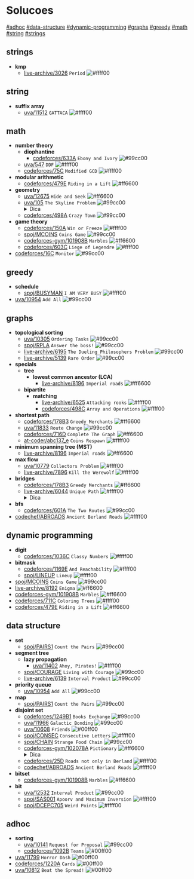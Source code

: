 <h1>Solucoes</h1>

[#adhoc](#adhoc) [#data-structure](#data-structure) [#dynamic-programming](#dynamic-programming) [#graphs](#graphs) [#greedy](#greedy) [#math](#math) [#string](#string) [#strings](#strings) 
## strings
- **kmp**
	- [live-archive/3026](./live-archive/3026.cpp) `Period` ![#ffff00](https://via.placeholder.com/15/ffff00/000000?text=+)
## string
- **suffix array**
	- [uva/11512](./uva/11512.cpp) `GATTACA` ![#ffff00](https://via.placeholder.com/15/ffff00/000000?text=+)
## math
- **number theory**
	- **diophantine**
		- [codeforces/633A](./codeforces/633A.cpp) `Ebony and Ivory` ![#99cc00](https://via.placeholder.com/15/99cc00/000000?text=+)
	- [uva/547](./uva/547.cpp) `DDF` ![#ffff00](https://via.placeholder.com/15/ffff00/000000?text=+)
	- [codeforces/75C](./codeforces/75C.cpp) `Modified GCD` ![#ffff00](https://via.placeholder.com/15/ffff00/000000?text=+)
- **modular arithmetic**
	- [codeforces/479E](./codeforces/479E.cpp) `Riding in a Lift` ![#ff6600](https://via.placeholder.com/15/ff6600/000000?text=+)
- **geometry**
	- [uva/12675](./uva/12675.cpp) `Hide and Seek` ![#ff6600](https://via.placeholder.com/15/ff6600/000000?text=+)
	- [uva/105](./uva/105.cpp) `The Skyline Problem` ![#99cc00](https://via.placeholder.com/15/99cc00/000000?text=+) <details><summary>Dica</summary>line sweep</details>
	- [codeforces/498A](./codeforces/498A.cpp) `Crazy Town` ![#99cc00](https://via.placeholder.com/15/99cc00/000000?text=+)
- **game theory**
	- [codeforces/150A](./codeforces/150A.cpp) `Win or Freeze` ![#ffff00](https://via.placeholder.com/15/ffff00/000000?text=+)
	- [spoj/MCOINS](./spoj/MCOINS.cpp) `Coins Game` ![#99cc00](https://via.placeholder.com/15/99cc00/000000?text=+)
	- [codeforces-gym/101908B](./codeforces-gym/101908B.cpp) `Marbles` ![#ff6600](https://via.placeholder.com/15/ff6600/000000?text=+)
	- [codeforces/603C](./codeforces/603C.cpp) `Liege of Legendre` ![#ffff00](https://via.placeholder.com/15/ffff00/000000?text=+)
- [codeforces/16C](./codeforces/16C.cpp) `Monitor` ![#99cc00](https://via.placeholder.com/15/99cc00/000000?text=+)
## greedy
- **schedule**
	- [spoj/BUSYMAN](./spoj/BUSYMAN.cpp) `I AM VERY BUSY` ![#ffff00](https://via.placeholder.com/15/ffff00/000000?text=+)
- [uva/10954](./uva/10954.cpp) `Add All` ![#99cc00](https://via.placeholder.com/15/99cc00/000000?text=+)
## graphs
- **topological sorting**
	- [uva/10305](./uva/10305.cpp) `Ordering Tasks` ![#99cc00](https://via.placeholder.com/15/99cc00/000000?text=+)
	- [spoj/RPLA](./spoj/RPLA.cpp) `Answer the boss!` ![#99cc00](https://via.placeholder.com/15/99cc00/000000?text=+)
	- [live-archive/6195](./live-archive/6195.cpp) `The Dueling Philosophers Problem` ![#99cc00](https://via.placeholder.com/15/99cc00/000000?text=+)
	- [live-archive/5139](./live-archive/5139.cpp) `Rare Order` ![#99cc00](https://via.placeholder.com/15/99cc00/000000?text=+)
- **specials**
	- **tree**
		- **lowest common ancestor (LCA)**
			- [live-archive/8196](./live-archive/8196.cpp) `Imperial roads` ![#ff6600](https://via.placeholder.com/15/ff6600/000000?text=+)
	- **bipartite**
		- **matching**
			- [live-archive/6525](./live-archive/6525.cpp) `Attacking rooks` ![#ffff00](https://via.placeholder.com/15/ffff00/000000?text=+)
			- [codeforces/498C](./codeforces/498C.cpp) `Array and Operations` ![#ffff00](https://via.placeholder.com/15/ffff00/000000?text=+)
- **shortest path**
	- [codeforces/178B3](./codeforces/178B3.cpp) `Greedy Merchants` ![#ff6600](https://via.placeholder.com/15/ff6600/000000?text=+)
	- [uva/11833](./uva/11833.cpp) `Route Change` ![#99cc00](https://via.placeholder.com/15/99cc00/000000?text=+)
	- [codeforces/716D](./codeforces/716D.cpp) `Complete The Graph` ![#ff6600](https://via.placeholder.com/15/ff6600/000000?text=+)
	- [at-coder/abc137_e](./at-coder/abc137_e.cpp) `Coins Respawn` ![#ffff00](https://via.placeholder.com/15/ffff00/000000?text=+)
- **minimum spanning tree (MST)**
	- [live-archive/8196](./live-archive/8196.cpp) `Imperial roads` ![#ff6600](https://via.placeholder.com/15/ff6600/000000?text=+)
- **max flow**
	- [uva/10779](./uva/10779.cpp) `Collectors Problem` ![#ffff00](https://via.placeholder.com/15/ffff00/000000?text=+)
	- [live-archive/7896](./live-archive/7896.cpp) `Kill the Werewolf` ![#ffff00](https://via.placeholder.com/15/ffff00/000000?text=+)
- **bridges**
	- [codeforces/178B3](./codeforces/178B3.cpp) `Greedy Merchants` ![#ff6600](https://via.placeholder.com/15/ff6600/000000?text=+)
	- [live-archive/6044](./live-archive/6044.cpp) `Unique Path` ![#ffff00](https://via.placeholder.com/15/ffff00/000000?text=+) <details><summary>Dica</summary>https://cp-algorithms.com/graph/bridge-searching.html</details>
- **bfs**
	- [codeforces/601A](./codeforces/601A.cpp) `The Two Routes` ![#99cc00](https://via.placeholder.com/15/99cc00/000000?text=+)
- [codechef/ABROADS](./codechef/ABROADS.cpp) `Ancient Berland Roads` ![#ffff00](https://via.placeholder.com/15/ffff00/000000?text=+)
## dynamic programming
- **digit**
	- [codeforces/1036C](./codeforces/1036C.cpp) `Classy Numbers` ![#ffff00](https://via.placeholder.com/15/ffff00/000000?text=+)
- **bitmask**
	- [codeforces/1169E](./codeforces/1169E.cpp) `And Reachability` ![#ffff00](https://via.placeholder.com/15/ffff00/000000?text=+)
	- [spoj/LINEUP](./spoj/LINEUP.cpp) `Lineup` ![#ffff00](https://via.placeholder.com/15/ffff00/000000?text=+)
- [spoj/MCOINS](./spoj/MCOINS.cpp) `Coins Game` ![#99cc00](https://via.placeholder.com/15/99cc00/000000?text=+)
- [live-archive/8192](./live-archive/8192.cpp) `Enigma` ![#ff6600](https://via.placeholder.com/15/ff6600/000000?text=+)
- [codeforces-gym/101908B](./codeforces-gym/101908B.cpp) `Marbles` ![#ff6600](https://via.placeholder.com/15/ff6600/000000?text=+)
- [codeforces/711C](./codeforces/711C.cpp) `Coloring Trees` ![#ffff00](https://via.placeholder.com/15/ffff00/000000?text=+)
- [codeforces/479E](./codeforces/479E.cpp) `Riding in a Lift` ![#ff6600](https://via.placeholder.com/15/ff6600/000000?text=+)
## data structure
- **set**
	- [spoj/PAIRS1](./spoj/PAIRS1.cpp) `Count the Pairs` ![#99cc00](https://via.placeholder.com/15/99cc00/000000?text=+)
- **segment tree**
	- **lazy propagation**
		- [uva/11402](./uva/11402.cpp) `Ahoy, Pirates!` ![#ffff00](https://via.placeholder.com/15/ffff00/000000?text=+)
	- [spoj/COURAGE](./spoj/COURAGE.cpp) `Living with Courage` ![#99cc00](https://via.placeholder.com/15/99cc00/000000?text=+)
	- [live-archive/6139](./live-archive/6139.cpp) `Interval Product` ![#99cc00](https://via.placeholder.com/15/99cc00/000000?text=+)
- **priority queue**
	- [uva/10954](./uva/10954.cpp) `Add All` ![#99cc00](https://via.placeholder.com/15/99cc00/000000?text=+)
- **map**
	- [spoj/PAIRS1](./spoj/PAIRS1.cpp) `Count the Pairs` ![#99cc00](https://via.placeholder.com/15/99cc00/000000?text=+)
- **disjoint set**
	- [codeforces/1249B1](./codeforces/1249B1.cpp) `Books Exchange` ![#99cc00](https://via.placeholder.com/15/99cc00/000000?text=+)
	- [uva/11966](./uva/11966.cpp) `Galactic Bonding` ![#99cc00](https://via.placeholder.com/15/99cc00/000000?text=+)
	- [uva/10608](./uva/10608.cpp) `Friends` ![#00ff00](https://via.placeholder.com/15/00ff00/000000?text=+)
	- [spoj/CONSEC](./spoj/CONSEC.cpp) `Consecutive Letters` ![#ffff00](https://via.placeholder.com/15/ffff00/000000?text=+)
	- [spoj/CHAIN](./spoj/CHAIN.cpp) `Strange Food Chain` ![#99cc00](https://via.placeholder.com/15/99cc00/000000?text=+)
	- [codeforces-gym/102078A](./codeforces-gym/102078A.cpp) `Pictionary` ![#ff6600](https://via.placeholder.com/15/ff6600/000000?text=+) <details><summary>Dica</summary>persistencia parcial + busca binaria</details>
	- [codeforces/25D](./codeforces/25D.cpp) `Roads not only in Berland` ![#ffff00](https://via.placeholder.com/15/ffff00/000000?text=+)
	- [codechef/ABROADS](./codechef/ABROADS.cpp) `Ancient Berland Roads` ![#ffff00](https://via.placeholder.com/15/ffff00/000000?text=+)
- **bitset**
	- [codeforces-gym/101908B](./codeforces-gym/101908B.cpp) `Marbles` ![#ff6600](https://via.placeholder.com/15/ff6600/000000?text=+)
- **bit**
	- [uva/12532](./uva/12532.cpp) `Interval Product` ![#99cc00](https://via.placeholder.com/15/99cc00/000000?text=+)
	- [spoj/SAS001](./spoj/SAS001.cpp) `Apoorv and Maximum Inversion` ![#ffff00](https://via.placeholder.com/15/ffff00/000000?text=+)
	- [spoj/DCEPC705](./spoj/DCEPC705.cpp) `Weird Points` ![#ffff00](https://via.placeholder.com/15/ffff00/000000?text=+)
## adhoc
- **sorting**
	- [uva/10141](./uva/10141.cpp) `Request for Proposal` ![#99cc00](https://via.placeholder.com/15/99cc00/000000?text=+)
	- [codeforces/1092B](./codeforces/1092B.cpp) `Teams` ![#00ff00](https://via.placeholder.com/15/00ff00/000000?text=+)
- [uva/11799](./uva/11799.cpp) `Horror Dash` ![#00ff00](https://via.placeholder.com/15/00ff00/000000?text=+)
- [codeforces/1220A](./codeforces/1220A.cpp) `Cards` ![#00ff00](https://via.placeholder.com/15/00ff00/000000?text=+)
- [uva/10812](./uva/10812.cpp) `Beat the Spread!` ![#00ff00](https://via.placeholder.com/15/00ff00/000000?text=+)
